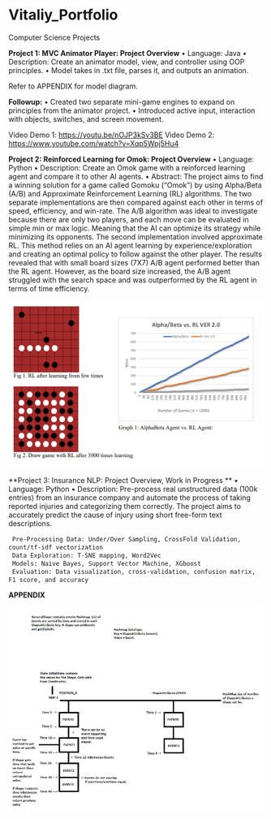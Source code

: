 # Vitaliy_Portfolio
Computer Science Projects




**Project 1: MVC Animator Player: Project Overview**
•	Language: Java
•	Description: Create an animator model, view, and controller using OOP principles.
•	Model takes in .txt file, parses it, and outputs an animation.
   
Refer to APPENDIX for model diagram. 

**Followup:**
•	Created two separate mini-game engines to expand on principles from the animator project.
•	Introduced active input, interaction with objects, switches, and screen movement.

  Video Demo 1: https://youtu.be/nOJP3kSv3BE
  Video Demo 2: https://www.youtube.com/watch?v=Xqp5Wpj5Hu4


**Project 2: Reinforced Learning for Omok: Project Overview**
•	Language: Python
•	Description: Create an Omok game with a reinforced learning agent and compare it to other AI agents. 
•	Abstract: The project aims to find a winning solution for a game called Gomoku (“Omok”) by using Alpha/Beta (A/B) and Approximate Reinforcement Learning (RL) algorithms. The two separate implementations are then compared against each other in terms of speed, efficiency, and win-rate. The A/B algorithm was ideal to investigate because there are only two players, and each move can be evaluated in simple min or max logic. Meaning that the AI can optimize its strategy while minimizing its opponents. The second implementation involved approximate RL. This method relies on an AI agent learning by experience/exploration and creating an optimal policy to follow against the other player. The results revealed that with small board sizes (7X7) A/B agent performed better than the RL agent. However, as the board size increased, the A/B agent struggled with the search space and was outperformed by the RL agent in terms of time efficiency. 

![](AI_project.png)


**Project 3: Insurance NLP: Project Overview, Work in Progress **
• Language: Python
• Description: Pre-process real unstructured data (100k entries) from an insurance company and automate the process of taking reported injuries and categorizing them     correctly. The project aims to accurately predict the cause of injury using short free-form text descriptions.

     Pre-Processing Data: Under/Over Sampling, CrossFold Validation, count/tf-idf vectorization
     Data Exploration: T-SNE mapping, Word2Vec
     Models: Naive Bayes, Support Vector Machine, XGboost
     Evaluation: Data visualization, cross-validation, confusion matrix, F1 score, and accuracy













**APPENDIX**

![](Figure1-DataStructure.png)




